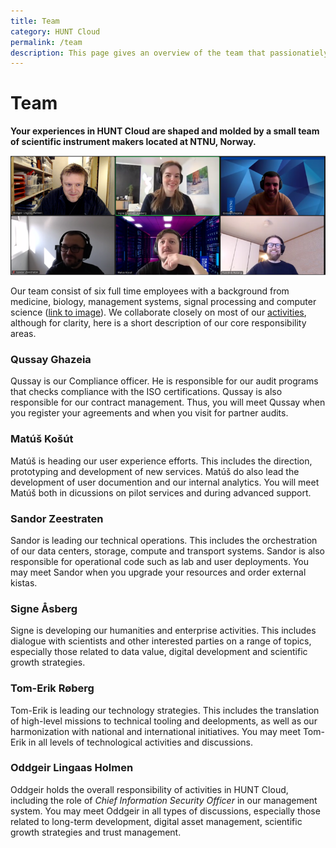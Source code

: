 ```yaml
---
title: Team
category: HUNT Cloud
permalink: /team
description: This page gives an overview of the team that passionatiely develop HUNT Cloud.
---
```


# Team


**Your experiences in HUNT Cloud are shaped and molded by a small team of scientific instrument makers located at NTNU, Norway.**


![HUNT Cloud](./images/hunt-cloud-team.png)

Our team consist of six full time employees with a background from medicine, biology, management systems, signal processing and computer science ([link to image](https://assets.hdc.ntnu.no/assets/hunt-cloud-team.png)). We collaborate closely on most of our [activities](/about/activities), although for clarity, here is a short description of our core responsibility areas.

### Qussay Ghazeia

Qussay is our Compliance officer. He is responsible for our audit programs that checks compliance with the ISO certifications. Qussay is also responsible for our contract management. Thus, you will meet Qussay when you register your agreements and when you visit for partner audits. 

### Matúš Košút

Matúš is heading our user experience efforts. This includes the direction, prototyping and development of new services. Matúš do also lead the development of user documention and our internal analytics. You will meet Matúš both in dicussions on pilot services and during advanced support. 
 
### Sandor Zeestraten 

Sandor is leading our technical operations. This includes the orchestration of our data centers, storage, compute and transport systems. Sandor is also responsible for operational code such as lab and user deployments. You may meet Sandor when you upgrade your resources and order external kistas.

### Signe Åsberg

Signe is developing our humanities and enterprise activities. This includes dialogue with scientists and other interested parties on a range of topics, especially those related to data value, digital development and scientific growth strategies.

### Tom-Erik Røberg

Tom-Erik is leading our technology strategies. This includes the translation of high-level missions to technical tooling and deelopments, as well as our harmonization with national and international initiatives. You may meet Tom-Erik in all levels of technological activities and discussions. 

### Oddgeir Lingaas Holmen

Oddgeir holds the overall responsibility of activities in HUNT Cloud, including the role of *Chief Information Security Officer* in our management system. You may meet Oddgeir in all types of discussions, especially those related to long-term development, digital asset management, scientific growth strategies and trust management.
